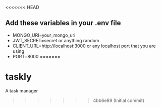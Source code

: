 <<<<<<< HEAD
## Add these variables in your .env file 

* MONGO_URI=your_mongo_uri
* JWT_SECRET=secret or anything random
* CLIENT_URL=http://localhost:3000 or any localhost port that you are using
* PORT=8000
=======
# taskly
A task manager
>>>>>>> 4bb6e89 (Initial commit)

